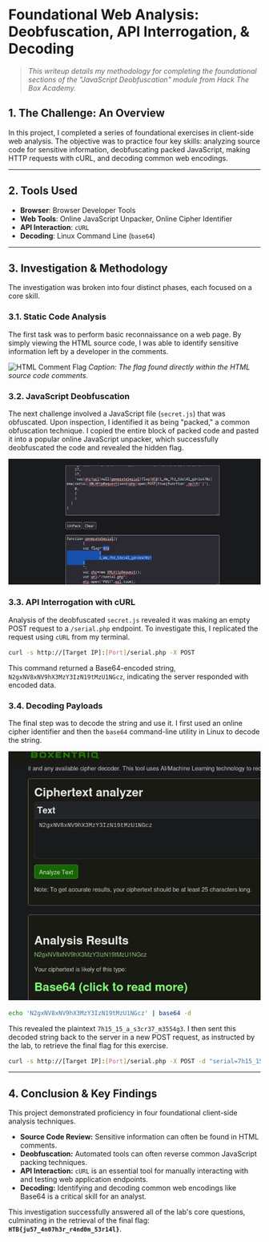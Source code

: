 # Foundational Web Analysis: Deobfuscation, API Interrogation, & Decoding

> *This writeup details my methodology for completing the foundational sections of the "JavaScript Deobfuscation" module from Hack The Box Academy.*

## 1. The Challenge: An Overview

In this project, I completed a series of foundational exercises in client-side web analysis. The objective was to practice four key skills: analyzing source code for sensitive information, deobfuscating packed JavaScript, making HTTP requests with cURL, and decoding common web encodings.

---

## 2. Tools Used

* **Browser**: Browser Developer Tools
* **Web Tools**: Online JavaScript Unpacker, Online Cipher Identifier
* **API Interaction**: `cURL`
* **Decoding**: Linux Command Line (`base64`)

---

## 3. Investigation & Methodology

The investigation was broken into four distinct phases, each focused on a core skill.

### 3.1. Static Code Analysis

The first task was to perform basic reconnaissance on a web page. By simply viewing the HTML source code, I was able to identify sensitive information left by a developer in the comments.

![HTML Comment Flag](./images/)
*Caption: The flag found directly within the HTML source code comments.*

### 3.2. JavaScript Deobfuscation

The next challenge involved a JavaScript file (`secret.js`) that was obfuscated. Upon inspection, I identified it as being "packed," a common obfuscation technique. I copied the entire block of packed code and pasted it into a popular online JavaScript unpacker, which successfully deobfuscated the code and revealed the hidden flag.

![](./images/deobfuscate-unpack-secret.png)

### 3.3. API Interrogation with cURL

Analysis of the deobfuscated `secret.js` revealed it was making an empty POST request to a `/serial.php` endpoint. To investigate this, I replicated the request using `cURL` from my terminal.

```bash
curl -s http://[Target IP]:[Port]/serial.php -X POST
```
This command returned a Base64-encoded string, `N2gxNV8xNV9hX3MzY3IzN19tMzU1NGcz`, indicating the server responded with encoded data.

### 3.4. Decoding Payloads

The final step was to decode the string and use it. I first used an online cipher identifier and then the `base64` command-line utility in Linux to decode the string.

![](./images/deobfuscate-cipher-id.png)

```bash
echo 'N2gxNV8xNV9hX3MzY3IzN19tMzU1NGcz' | base64 -d
```
This revealed the plaintext `7h15_15_a_s3cr37_m3554g3`. I then sent this decoded string back to the server in a new POST request, as instructed by the lab, to retrieve the final flag for this exercise.

```bash
curl -s http://[Target IP]:[Port]/serial.php -X POST -d "serial=7h15_15_a_s3cr37_m3554g3"
```
---

## 4. Conclusion & Key Findings

This project demonstrated proficiency in four foundational client-side analysis techniques.

* **Source Code Review:** Sensitive information can often be found in HTML comments.
* **Deobfuscation:** Automated tools can often reverse common JavaScript packing techniques.
* **API Interaction:** `cURL` is an essential tool for manually interacting with and testing web application endpoints.
* **Decoding:** Identifying and decoding common web encodings like Base64 is a critical skill for an analyst.

This investigation successfully answered all of the lab's core questions, culminating in the retrieval of the final flag: **`HTB{ju57_4n07h3r_r4nd0m_53r14l}`**.

